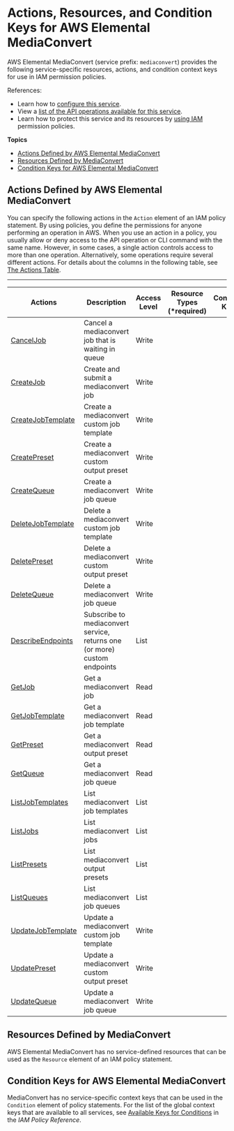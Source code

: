 # Actions, Resources, and Condition Keys for AWS Elemental MediaConvert<a name="list_awselementalmediaconvert"></a>

AWS Elemental MediaConvert \(service prefix: `mediaconvert`\) provides the following service\-specific resources, actions, and condition context keys for use in IAM permission policies\.

References:
+ Learn how to [configure this service](http://docs.aws.amazon.com//mediaconvert/latest/userguide/)\.
+ View a [list of the API operations available for this service](http://docs.aws.amazon.com//mediaconvert/latest/APIReference/)\.
+ Learn how to protect this service and its resources by [using IAM](http://docs.aws.amazon.com//mediaconvert/latest/userguide/IAM_policies.html) permission policies\.

**Topics**
+ [Actions Defined by AWS Elemental MediaConvert](#awselementalmediaconvert-actions-as-permissions)
+ [Resources Defined by MediaConvert](#awselementalmediaconvert-resources-for-iam-policies)
+ [Condition Keys for AWS Elemental MediaConvert](#awselementalmediaconvert-policy-keys)

## Actions Defined by AWS Elemental MediaConvert<a name="awselementalmediaconvert-actions-as-permissions"></a>

You can specify the following actions in the `Action` element of an IAM policy statement\. By using policies, you define the permissions for anyone performing an operation in AWS\. When you use an action in a policy, you usually allow or deny access to the API operation or CLI command with the same name\. However, in some cases, a single action controls access to more than one operation\. Alternatively, some operations require several different actions\. For details about the columns in the following table, see [The Actions Table](reference_policies_actions-resources-contextkeys.md#actions_table)\.


****  

| Actions | Description | Access Level | Resource Types \(\*required\) | Condition Keys | Dependent Actions | 
| --- | --- | --- | --- | --- | --- | 
|   [ CancelJob ](http://docs.aws.amazon.com//mediaconvert/latest/APIReference/API_CancelJob.html)  | Cancel a mediaconvert job that is waiting in queue | Write |  |  |  | 
|   [ CreateJob ](http://docs.aws.amazon.com//mediaconvert/latest/APIReference/API_CreateJob.html)  | Create and submit a mediaconvert job | Write |  |  |  | 
|   [ CreateJobTemplate ](http://docs.aws.amazon.com//mediaconvert/latest/APIReference/API_CreateJob.html)  | Create a mediaconvert custom job template | Write |  |  |  | 
|   [ CreatePreset ](http://docs.aws.amazon.com//mediaconvert/latest/APIReference/API_CreateJob.html)  | Create a mediaconvert custom output preset | Write |  |  |  | 
|   [ CreateQueue ](http://docs.aws.amazon.com//mediaconvert/latest/APIReference/API_CreateQueue.html)  | Create a mediaconvert job queue | Write |  |  |  | 
|   [ DeleteJobTemplate ](http://docs.aws.amazon.com//mediaconvert/latest/APIReference/API_DeleteJobTemplate.html)  | Delete a mediaconvert custom job template | Write |  |  |  | 
|   [ DeletePreset ](http://docs.aws.amazon.com//mediaconvert/latest/APIReference/API_DeletePreset.html)  | Delete a mediaconvert custom output preset | Write |  |  |  | 
|   [ DeleteQueue ](http://docs.aws.amazon.com//mediaconvert/latest/APIReference/API_DeleteQueue.html)  | Delete a mediaconvert job queue | Write |  |  |  | 
|   [ DescribeEndpoints ](http://docs.aws.amazon.com//mediaconvert/latest/APIReference/API_DescribeEndpoints.html)  | Subscribe to mediaconvert service, returns one \(or more\) custom endpoints | List |  |  |  | 
|   [ GetJob ](http://docs.aws.amazon.com//mediaconvert/latest/APIReference/API_GetJob.html)  | Get a mediaconvert job | Read |  |  |  | 
|   [ GetJobTemplate ](http://docs.aws.amazon.com//mediaconvert/latest/APIReference/API_GetJobTemplate.html)  | Get a mediaconvert job template | Read |  |  |  | 
|   [ GetPreset ](http://docs.aws.amazon.com//mediaconvert/latest/APIReference/API_GetPreset.html)  | Get a mediaconvert output preset | Read |  |  |  | 
|   [ GetQueue ](http://docs.aws.amazon.com//mediaconvert/latest/APIReference/API_GetQueue.html)  | Get a mediaconvert job queue | Read |  |  |  | 
|   [ ListJobTemplates ](http://docs.aws.amazon.com//mediaconvert/latest/APIReference/API_ListJobTemplates.html)  | List mediaconvert job templates | List |  |  |  | 
|   [ ListJobs ](http://docs.aws.amazon.com//mediaconvert/latest/APIReference/API_ListJobs.html)  | List mediaconvert jobs | List |  |  |  | 
|   [ ListPresets ](http://docs.aws.amazon.com//mediaconvert/latest/APIReference/API_ListPresets.html)  | List mediaconvert output presets | List |  |  |  | 
|   [ ListQueues ](http://docs.aws.amazon.com//mediaconvert/latest/APIReference/API_ListQueues.html)  | List mediaconvert job queues | List |  |  |  | 
|   [ UpdateJobTemplate ](http://docs.aws.amazon.com//mediaconvert/latest/APIReference/API_UpdateJobTemplate.html)  | Update a mediaconvert custom job template | Write |  |  |  | 
|   [ UpdatePreset ](http://docs.aws.amazon.com//mediaconvert/latest/APIReference/API_UpdatePreset.html)  | Update a mediaconvert custom output preset | Write |  |  |  | 
|   [ UpdateQueue ](http://docs.aws.amazon.com//mediaconvert/latest/APIReference/API_UpdateQueue.html)  | Update a mediaconvert job queue | Write |  |  |  | 

## Resources Defined by MediaConvert<a name="awselementalmediaconvert-resources-for-iam-policies"></a>

AWS Elemental MediaConvert has no service\-defined resources that can be used as the `Resource` element of an IAM policy statement\.

## Condition Keys for AWS Elemental MediaConvert<a name="awselementalmediaconvert-policy-keys"></a>

MediaConvert has no service\-specific context keys that can be used in the `Condition` element of policy statements\. For the list of the global context keys that are available to all services, see [Available Keys for Conditions](reference_policies_condition-keys.html#AvailableKeys) in the *IAM Policy Reference*\.
